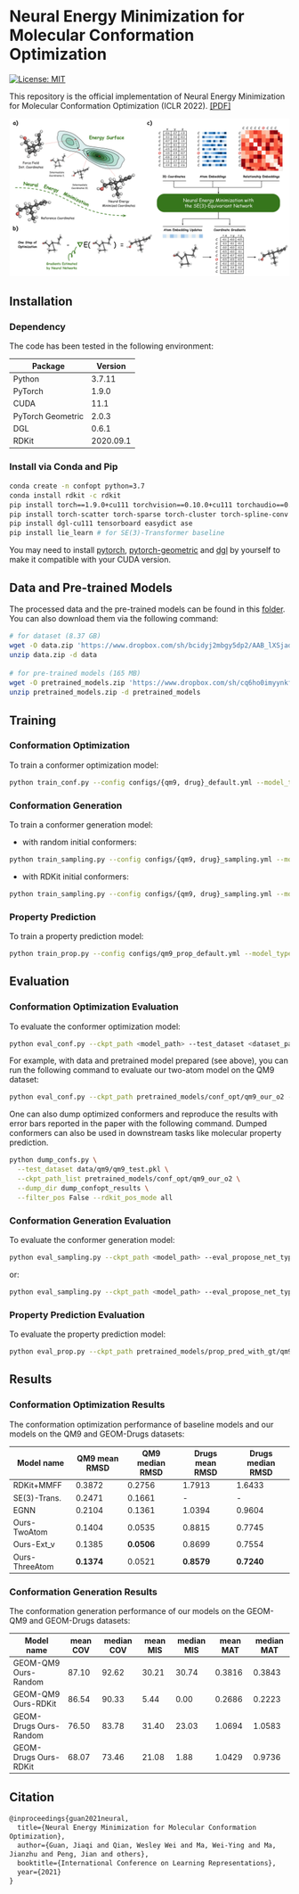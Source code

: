 # Neural Energy Minimization for Molecular Conformation Optimization

[![License: MIT](https://img.shields.io/badge/License-MIT-yellow.svg)](https://github.com/guanjq/confopt_official/blob/main/LICENSE)


This repository is the official implementation of Neural Energy Minimization for Molecular Conformation Optimization (ICLR 2022).
[[PDF]](https://openreview.net/pdf?id=7QfLW-XZTl) 

<p align="center">
  <img src="assets/overview.png" /> 
</p>

## Installation

### Dependency

The code has been tested in the following environment:


| Package           | Version   |
|-------------------|-----------|
| Python            | 3.7.11    |
| PyTorch           | 1.9.0     |
| CUDA              | 11.1      |
| PyTorch Geometric | 2.0.3     |
| DGL               | 0.6.1     |
| RDKit             | 2020.09.1 |


### Install via Conda and Pip
```bash
conda create -n confopt python=3.7
conda install rdkit -c rdkit
pip install torch==1.9.0+cu111 torchvision==0.10.0+cu111 torchaudio==0.9.0 -f https://download.pytorch.org/whl/torch_stable.html
pip install torch-scatter torch-sparse torch-cluster torch-spline-conv torch-geometric -f https://data.pyg.org/whl/torch-1.9.0+cu111.html
pip install dgl-cu111 tensorboard easydict ase
pip install lie_learn # for SE(3)-Transformer baseline
```
You may need to install [pytorch](https://pytorch.org/), 
[pytorch-geometric](https://pytorch-geometric.readthedocs.io/en/latest/notes/installation.html) and
[dgl](https://docs.dgl.ai/en/0.6.x/index.html) by yourself to make it compatible with your CUDA version.


## Data and Pre-trained Models

The processed data and the pre-trained models can be found in this [folder](https://www.dropbox.com/sh/zh6eyp3z0ryjgxj/AAC1Tx-id7o07eO-Z6Ce4k6ya?dl=0). You can also download them via the following command:

```bash
# for dataset (8.37 GB)
wget -O data.zip 'https://www.dropbox.com/sh/bcidyj2mbgy5dp2/AAB_lXSjadWI1wUk6WZgLEBGa?dl=1' 
unzip data.zip -d data

# for pre-trained models (165 MB)
wget -O pretrained_models.zip 'https://www.dropbox.com/sh/cq6ho0imyynkfpg/AACq0GW_auRdLXAIQicnG56wa?dl=1' 
unzip pretrained_models.zip -d pretrained_models
```

## Training
### Conformation Optimization
To train a conformer optimization model:

```bash
python train_conf.py --config configs/{qm9, drug}_default.yml --model_type {equi_se3trans, egnn, ours_o2, ours_o3}
```
### Conformation Generation
To train a conformer generation model:

* with random initial conformers:
```bash
python train_sampling.py --config configs/{qm9, drug}_sampling.yml --model_type ours_o2 --propose_net_type random --noise_std 0.028 --eval_propose_net_type random --eval_noise 0.028
```

* with RDKit initial conformers:

```bash
python train_sampling.py --config configs/{qm9, drug}_sampling.yml --model_type ours_o2 --propose_net_type gt --noise_std {0.5, 1.0} --eval_propose_net_type online_rdkit --eval_noise 0.
```

### Property Prediction
To train a property prediction model:

```bash
python train_prop.py --config configs/qm9_prop_default.yml --model_type ours_o2 --pos_type {gt, rdkit, ours} --target_name homo
```

## Evaluation
### Conformation Optimization Evaluation
To evaluate the conformer optimization model:

```bash
python eval_conf.py --ckpt_path <model_path> --test_dataset <dataset_path>
```

For example, with data and pretrained model prepared (see above), you can run the following command to evaluate our two-atom model on the QM9 dataset:

```bash
python eval_conf.py --ckpt_path pretrained_models/conf_opt/qm9_our_o2 --test_dataset data/qm9/qm9_test.pkl
```

One can also dump optimized conformers and reproduce the results with error bars reported in the paper with the following command.
Dumped conformers can also be used in downstream tasks like molecular property prediction.
```bash
python dump_confs.py \
  --test_dataset data/qm9/qm9_test.pkl \
  --ckpt_path_list pretrained_models/conf_opt/qm9_our_o2 \
  --dump_dir dump_confopt_results \
  --filter_pos False --rdkit_pos_mode all
```

### Conformation Generation Evaluation
To evaluate the conformer generation model:
```bash
python eval_sampling.py --ckpt_path <model_path> --eval_propose_net_type random --eval_noise 0.028
```
or:
```bash
python eval_sampling.py --ckpt_path <model_path> --eval_propose_net_type online_rdkit --eval_noise 0.
```

### Property Prediction Evaluation
To evaluate the property prediction model:
```bash
python eval_prop.py --ckpt_path pretrained_models/prop_pred_with_gt/qm9_homo
```

## Results
### Conformation Optimization Results
The conformation optimization performance of baseline models and our models on the QM9 and GEOM-Drugs datasets:

| Model name     | QM9 mean RMSD | QM9 median RMSD | Drugs mean RMSD | Drugs median RMSD |
|----------------|---------------|-----------------|-----------------|-------------------|
| RDKit+MMFF     | 0.3872        | 0.2756          | 1.7913          | 1.6433            |
| SE(3)-Trans.   | 0.2471        | 0.1661          | -               | -                 |
| EGNN           | 0.2104        | 0.1361          | 1.0394          | 0.9604            |
| Ours-TwoAtom   | 0.1404        | 0.0535          | 0.8815          | 0.7745            |
| Ours-Ext_v     | 0.1385        | **0.0506**      | 0.8699          | 0.7554            |
| Ours-ThreeAtom | **0.1374**    | 0.0521          | **0.8579**      | **0.7240**        |


### Conformation Generation Results
The conformation generation performance of our models on the GEOM-QM9 and GEOM-Drugs datasets:

| Model name             | mean COV | median COV | mean MIS | median MIS | mean MAT | median MAT |
|------------------------|----------|------------|----------|------------|----------|------------|
| GEOM-QM9   Ours-Random | 87.10    | 92.62      | 30.21    | 30.74      | 0.3816   | 0.3843     |
| GEOM-QM9   Ours-RDKit  | 86.54    | 90.33      | 5.44     | 0.00       | 0.2686   | 0.2223     |
| GEOM-Drugs Ours-Random | 76.50    | 83.78      | 31.40    | 23.03      | 1.0694   | 1.0583     |
| GEOM-Drugs Ours-RDKit  | 68.07    | 73.46      | 21.08    | 1.88       | 1.0429   | 0.9736     |



## Citation
```
@inproceedings{guan2021neural,
  title={Neural Energy Minimization for Molecular Conformation Optimization},
  author={Guan, Jiaqi and Qian, Wesley Wei and Ma, Wei-Ying and Ma, Jianzhu and Peng, Jian and others},
  booktitle={International Conference on Learning Representations},
  year={2021}
}
```
